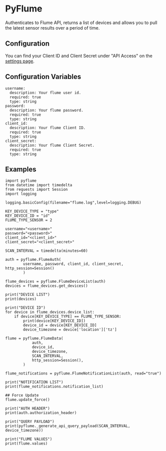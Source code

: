 # PyFlume
Authenticates to Flume API, returns a list of devices and allows you to pull the latest sensor results over a period of time.  

## Configuration
You can find your Client ID and Client Secret under "API Access" on the [settings page](https://https://portal.flumetech.com/#settings). 

## Configuration Variables
```
username:
  description: Your flume user id.
  required: true
  type: string
password:
  description: Your flume password.
  required: true
  type: string
client_id:
  description: Your flume Client ID.
  required: true
  type: string
client_secret:
  description: Your flume Client Secret.
  required: true
  type: string
```

## Examples

```
import pyflume
from datetime import timedelta
from requests import Session
import logging

logging.basicConfig(filename="flume.log",level=logging.DEBUG)

KEY_DEVICE_TYPE = "type"
KEY_DEVICE_ID = "id"
FLUME_TYPE_SENSOR = 2

username="<username>"
password="<password>"
client_id="<client_id>"
client_secret="<client_secret>"

SCAN_INTERVAL = timedelta(minutes=60)

auth = pyflume.FlumeAuth(
        username, password, client_id, client_secret, http_session=Session()
        )

flume_devices = pyflume.FlumeDeviceList(auth)
devices = flume_devices.get_devices()

print("DEVICE LIST")
print(devices)

print("DEVICE ID")
for device in flume_devices.device_list:
    if device[KEY_DEVICE_TYPE] == FLUME_TYPE_SENSOR:
        print(device[KEY_DEVICE_ID])
        device_id = device[KEY_DEVICE_ID]
        device_timezone = device['location']['tz']

flume = pyflume.FlumeData(
            auth,
            device_id,
            device_timezone,
            SCAN_INTERVAL,
            http_session=Session(),
        )

flume_notifications = pyflume.FlumeNotificationList(auth, read="true")

print("NOTIFICATION LIST")
print(flume_notifications.notification_list)

## Force Update
flume.update_force()

print("AUTH HEADER")
print(auth.authorization_header)

print("QUERY PAYLOAD")
print(pyflume._generate_api_query_payload(SCAN_INTERVAL, device_timezone))

print("FLUME VALUES")
print(flume.values)
```
